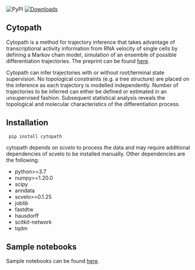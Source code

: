 ![PyPI](https://img.shields.io/pypi/v/cytopath?color=informational)
[![Downloads](https://pepy.tech/badge/cytopath)](https://pepy.tech/project/cytopath)

## Cytopath
Cytopath is a method for trajectory inference that takes advantage of transcriptional activity information from RNA velocity of single cells by defining a Markov chain model, simulation of an ensemble of possible differentiation trajectories. The preprint can be found [here](https://www.biorxiv.org/content/10.1101/2020.12.21.423801v4).

Cytopath can infer trajectories with or without root/terminal state supervision. No topological constraints (e.g. a tree structure) are placed on the inference as each trajectory is modelled independently. Number of trajectories to be inferred can either be defined or estimated in an unsupervised fashion. Subsequent statistical analysis reveals the topological and molecular characteristics of the differentiation process.

## Installation
``` pip install cytopath```

cytopath depends on *scvelo* to process the data and may require additional dependencies of scvelo to be installed manually. Other dependencies are the following:

* python>=3.7
* numpy>=1.20.0
* scipy
* anndata
* scvelo>=0.1.25
* joblib
* fastdtw
* hausdorff
* scitkit-network
* tqdm

## Sample notebooks
Sample notebooks can be found [here](https://github.com/aron0093/cytopath-notebooks).




